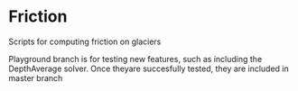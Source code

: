 # Friction
Scripts for computing friction on glaciers

Playground branch is for testing new features, such as including the DepthAverage solver. Once theyare succesfully tested, they are included in master branch
